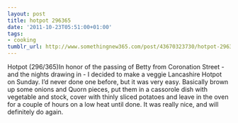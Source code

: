 ```yaml
---
layout: post
title: hotpot 296365
date: '2011-10-23T05:51:00+01:00'
tags:
- cooking
tumblr_url: http://www.somethingnew365.com/post/43670323730/hotpot-296365
---
```

Hotpot (296/365)In honor of the passing of Betty from Coronation Street - and the nights drawing in - I decided to make a veggie Lancashire Hotpot on Sunday.
I’d never done one before, but it was very easy. Basically brown up some onions and Quorn pieces, put them in a cassorole dish with vegetable and stock, cover with thinly sliced potatoes and leave in the oven for a couple of hours on a low heat until done.
It was really nice, and will definitely do again.
